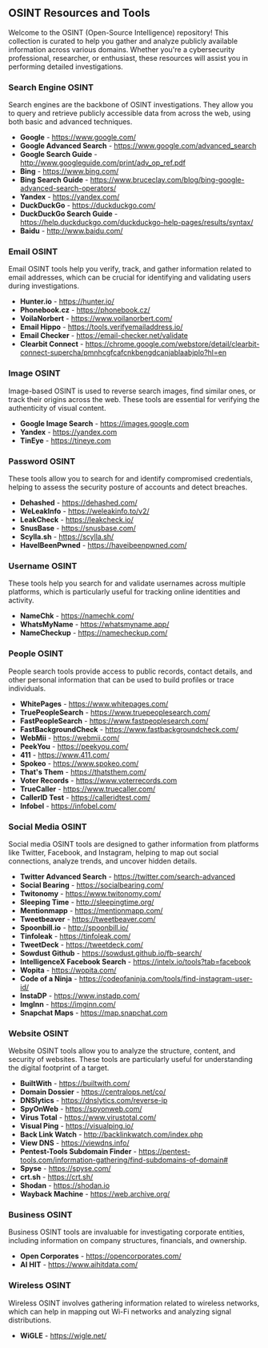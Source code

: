 <h2>OSINT Resources and Tools</h2><p>Welcome to the OSINT (Open-Source Intelligence) repository! This collection is curated to help you gather and analyze publicly available information across various domains. Whether you're a cybersecurity professional, researcher, or enthusiast, these resources will assist you in performing detailed investigations.</p><h3>Search Engine OSINT</h3><p>Search engines are the backbone of OSINT investigations. They allow you to query and retrieve publicly accessible data from across the web, using both basic and advanced techniques.</p><ul><li><strong>Google</strong> - <a href="https://www.google.com/" rel="noreferrer" target="_new">https://www.google.com/</a></li><li><strong>Google Advanced Search</strong> - <a href="https://www.google.com/advanced_search" rel="noreferrer" target="_new">https://www.google.com/advanced_search</a></li><li><strong>Google Search Guide</strong> - <a href="http://www.googleguide.com/print/adv_op_ref.pdf" rel="noreferrer" target="_new">http://www.googleguide.com/print/adv_op_ref.pdf</a></li><li><strong>Bing</strong> - <a href="https://www.bing.com/" rel="noreferrer" target="_new">https://www.bing.com/</a></li><li><strong>Bing Search Guide</strong> - <a href="https://www.bruceclay.com/blog/bing-google-advanced-search-operators/" rel="noreferrer" target="_new">https://www.bruceclay.com/blog/bing-google-advanced-search-operators/</a></li><li><strong>Yandex</strong> - <a href="https://yandex.com/" rel="noreferrer" target="_new">https://yandex.com/</a></li><li><strong>DuckDuckGo</strong> - <a href="https://duckduckgo.com/" rel="noreferrer" target="_new">https://duckduckgo.com/</a></li><li><strong>DuckDuckGo Search Guide</strong> - <a href="https://help.duckduckgo.com/duckduckgo-help-pages/results/syntax/" rel="noreferrer" target="_new">https://help.duckduckgo.com/duckduckgo-help-pages/results/syntax/</a></li><li><strong>Baidu</strong> - <a href="http://www.baidu.com/" rel="noreferrer" target="_new">http://www.baidu.com/</a></li></ul><h3>Email OSINT</h3><p>Email OSINT tools help you verify, track, and gather information related to email addresses, which can be crucial for identifying and validating users during investigations.</p><ul><li><strong>Hunter.io</strong> - <a href="https://hunter.io/" rel="noreferrer" target="_new">https://hunter.io/</a></li><li><strong>Phonebook.cz</strong> - <a href="https://phonebook.cz/" rel="noreferrer" target="_new">https://phonebook.cz/</a></li><li><strong>VoilaNorbert</strong> - <a href="https://www.voilanorbert.com/" rel="noreferrer" target="_new">https://www.voilanorbert.com/</a></li><li><strong>Email Hippo</strong> - <a href="https://tools.verifyemailaddress.io/" rel="noreferrer" target="_new">https://tools.verifyemailaddress.io/</a></li><li><strong>Email Checker</strong> - <a href="https://email-checker.net/validate" rel="noreferrer" target="_new">https://email-checker.net/validate</a></li><li><strong>Clearbit Connect</strong> - <a href="https://chrome.google.com/webstore/detail/clearbit-connect-supercha/pmnhcgfcafcnkbengdcanjablaabjplo?hl=en" rel="noreferrer" target="_new">https://chrome.google.com/webstore/detail/clearbit-connect-supercha/pmnhcgfcafcnkbengdcanjablaabjplo?hl=en</a></li></ul><h3>Image OSINT</h3><p>Image-based OSINT is used to reverse search images, find similar ones, or track their origins across the web. These tools are essential for verifying the authenticity of visual content.</p><ul><li><strong>Google Image Search</strong> - <a href="https://images.google.com" rel="noreferrer" target="_new">https://images.google.com</a></li><li><strong>Yandex</strong> - <a href="https://yandex.com" rel="noreferrer" target="_new">https://yandex.com</a></li><li><strong>TinEye</strong> - <a href="https://tineye.com" rel="noreferrer" target="_new">https://tineye.com</a></li></ul><h3>Password OSINT</h3><p>These tools allow you to search for and identify compromised credentials, helping to assess the security posture of accounts and detect breaches.</p><ul><li><strong>Dehashed</strong> - <a href="https://dehashed.com/" rel="noreferrer" target="_new">https://dehashed.com/</a></li><li><strong>WeLeakInfo</strong> - <a href="https://weleakinfo.to/v2/" rel="noreferrer" target="_new">https://weleakinfo.to/v2/</a></li><li><strong>LeakCheck</strong> - <a href="https://leakcheck.io/" rel="noreferrer" target="_new">https://leakcheck.io/</a></li><li><strong>SnusBase</strong> - <a href="https://snusbase.com/" rel="noreferrer" target="_new">https://snusbase.com/</a></li><li><strong>Scylla.sh</strong> - <a href="https://scylla.sh/" rel="noreferrer" target="_new">https://scylla.sh/</a></li><li><strong>HaveIBeenPwned</strong> - <a href="https://haveibeenpwned.com/" rel="noreferrer" target="_new">https://haveibeenpwned.com/</a></li></ul><h3>Username OSINT</h3><p>These tools help you search for and validate usernames across multiple platforms, which is particularly useful for tracking online identities and activity.</p><ul><li><strong>NameChk</strong> - <a href="https://namechk.com/" rel="noreferrer" target="_new">https://namechk.com/</a></li><li><strong>WhatsMyName</strong> - <a href="https://whatsmyname.app/" rel="noreferrer" target="_new">https://whatsmyname.app/</a></li><li><strong>NameCheckup</strong> - <a href="https://namecheckup.com/" rel="noreferrer" target="_new">https://namecheckup.com/</a></li></ul><h3>People OSINT</h3><p>People search tools provide access to public records, contact details, and other personal information that can be used to build profiles or trace individuals.</p><ul><li><strong>WhitePages</strong> - <a href="https://www.whitepages.com/" rel="noreferrer" target="_new">https://www.whitepages.com/</a></li><li><strong>TruePeopleSearch</strong> - <a href="https://www.truepeoplesearch.com/" rel="noreferrer" target="_new">https://www.truepeoplesearch.com/</a></li><li><strong>FastPeopleSearch</strong> - <a href="https://www.fastpeoplesearch.com/" rel="noreferrer" target="_new">https://www.fastpeoplesearch.com/</a></li><li><strong>FastBackgroundCheck</strong> - <a href="https://www.fastbackgroundcheck.com/" rel="noreferrer" target="_new">https://www.fastbackgroundcheck.com/</a></li><li><strong>WebMii</strong> - <a href="https://webmii.com/" rel="noreferrer" target="_new">https://webmii.com/</a></li><li><strong>PeekYou</strong> - <a href="https://peekyou.com/" rel="noreferrer" target="_new">https://peekyou.com/</a></li><li><strong>411</strong> - <a href="https://www.411.com/" rel="noreferrer" target="_new">https://www.411.com/</a></li><li><strong>Spokeo</strong> - <a href="https://www.spokeo.com/" rel="noreferrer" target="_new">https://www.spokeo.com/</a></li><li><strong>That's Them</strong> - <a href="https://thatsthem.com/" rel="noreferrer" target="_new">https://thatsthem.com/</a></li><li><strong>Voter Records</strong> - <a href="https://www.voterrecords.com" rel="noreferrer" target="_new">https://www.voterrecords.com</a></li><li><strong>TrueCaller</strong> - <a href="https://www.truecaller.com/" rel="noreferrer" target="_new">https://www.truecaller.com/</a></li><li><strong>CallerID Test</strong> - <a href="https://calleridtest.com/" rel="noreferrer" target="_new">https://calleridtest.com/</a></li><li><strong>Infobel</strong> - <a href="https://infobel.com/" rel="noreferrer" target="_new">https://infobel.com/</a></li></ul><h3>Social Media OSINT</h3><p>Social media OSINT tools are designed to gather information from platforms like Twitter, Facebook, and Instagram, helping to map out social connections, analyze trends, and uncover hidden details.</p><ul><li><strong>Twitter Advanced Search</strong> - <a href="https://twitter.com/search-advanced" rel="noreferrer" target="_new">https://twitter.com/search-advanced</a></li><li><strong>Social Bearing</strong> - <a href="https://socialbearing.com/" rel="noreferrer" target="_new">https://socialbearing.com/</a></li><li><strong>Twitonomy</strong> - <a href="https://www.twitonomy.com/" rel="noreferrer" target="_new">https://www.twitonomy.com/</a></li><li><strong>Sleeping Time</strong> - <a href="http://sleepingtime.org/" rel="noreferrer" target="_new">http://sleepingtime.org/</a></li><li><strong>Mentionmapp</strong> - <a href="https://mentionmapp.com/" rel="noreferrer" target="_new">https://mentionmapp.com/</a></li><li><strong>Tweetbeaver</strong> - <a href="https://tweetbeaver.com/" rel="noreferrer" target="_new">https://tweetbeaver.com/</a></li><li><strong>Spoonbill.io</strong> - <a href="http://spoonbill.io/" rel="noreferrer" target="_new">http://spoonbill.io/</a></li><li><strong>Tinfoleak</strong> - <a href="https://tinfoleak.com/" rel="noreferrer" target="_new">https://tinfoleak.com/</a></li><li><strong>TweetDeck</strong> - <a href="https://tweetdeck.com/" rel="noreferrer" target="_new">https://tweetdeck.com/</a></li><li><strong>Sowdust Github</strong> - <a href="https://sowdust.github.io/fb-search/" rel="noreferrer" target="_new">https://sowdust.github.io/fb-search/</a></li><li><strong>IntelligenceX Facebook Search</strong> - <a href="https://intelx.io/tools?tab=facebook" rel="noreferrer" target="_new">https://intelx.io/tools?tab=facebook</a></li><li><strong>Wopita</strong> - <a href="https://wopita.com/" rel="noreferrer" target="_new">https://wopita.com/</a></li><li><strong>Code of a Ninja</strong> - <a href="https://codeofaninja.com/tools/find-instagram-user-id/" rel="noreferrer" target="_new">https://codeofaninja.com/tools/find-instagram-user-id/</a></li><li><strong>InstaDP</strong> - <a href="https://www.instadp.com/" rel="noreferrer" target="_new">https://www.instadp.com/</a></li><li><strong>ImgInn</strong> - <a href="https://imginn.com/" rel="noreferrer" target="_new">https://imginn.com/</a></li><li><strong>Snapchat Maps</strong> - <a href="https://map.snapchat.com" rel="noreferrer" target="_new">https://map.snapchat.com</a></li></ul><h3>Website OSINT</h3><p>Website OSINT tools allow you to analyze the structure, content, and security of websites. These tools are particularly useful for understanding the digital footprint of a target.</p><ul><li><strong>BuiltWith</strong> - <a href="https://builtwith.com/" rel="noreferrer" target="_new">https://builtwith.com/</a></li><li><strong>Domain Dossier</strong> - <a href="https://centralops.net/co/" rel="noreferrer" target="_new">https://centralops.net/co/</a></li><li><strong>DNSlytics</strong> - <a href="https://dnslytics.com/reverse-ip" rel="noreferrer" target="_new">https://dnslytics.com/reverse-ip</a></li><li><strong>SpyOnWeb</strong> - <a href="https://spyonweb.com/" rel="noreferrer" target="_new">https://spyonweb.com/</a></li><li><strong>Virus Total</strong> - <a href="https://www.virustotal.com/" rel="noreferrer" target="_new">https://www.virustotal.com/</a></li><li><strong>Visual Ping</strong> - <a href="https://visualping.io/" rel="noreferrer" target="_new">https://visualping.io/</a></li><li><strong>Back Link Watch</strong> - <a href="http://backlinkwatch.com/index.php" rel="noreferrer" target="_new">http://backlinkwatch.com/index.php</a></li><li><strong>View DNS</strong> - <a href="https://viewdns.info/" rel="noreferrer" target="_new">https://viewdns.info/</a></li><li><strong>Pentest-Tools Subdomain Finder</strong> - <a href="https://pentest-tools.com/information-gathering/find-subdomains-of-domain#" rel="noreferrer" target="_new">https://pentest-tools.com/information-gathering/find-subdomains-of-domain#</a></li><li><strong>Spyse</strong> - <a href="https://spyse.com/" rel="noreferrer" target="_new">https://spyse.com/</a></li><li><strong>crt.sh</strong> - <a href="https://crt.sh/" rel="noreferrer" target="_new">https://crt.sh/</a></li><li><strong>Shodan</strong> - <a href="https://shodan.io" rel="noreferrer" target="_new">https://shodan.io</a></li><li><strong>Wayback Machine</strong> - <a href="https://web.archive.org/" rel="noreferrer" target="_new">https://web.archive.org/</a></li></ul><h3>Business OSINT</h3><p>Business OSINT tools are invaluable for investigating corporate entities, including information on company structures, financials, and ownership.</p><ul><li><strong>Open Corporates</strong> - <a href="https://opencorporates.com/" rel="noreferrer" target="_new">https://opencorporates.com/</a></li><li><strong>AI HIT</strong> - <a href="https://www.aihitdata.com/" rel="noreferrer" target="_new">https://www.aihitdata.com/</a></li></ul><h3>Wireless OSINT</h3><p>Wireless OSINT involves gathering information related to wireless networks, which can help in mapping out Wi-Fi networks and analyzing signal distributions.</p><ul><li><strong>WiGLE</strong> - <a href="https://wigle.net/" rel="noreferrer" target="_new">https://wigle.net/</a></li></ul>
